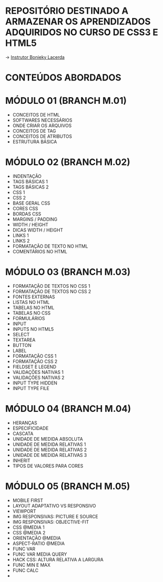 # REPOSITÓRIO DESTINADO A ARMAZENAR OS APRENDIZADOS ADQUIRIDOS NO CURSO DE CSS3 E HTML5
→ [Instrutor Bonieky Lacerda](https://www.facebook.com/B7Web)

# CONTEÚDOS ABORDADOS

# MÓDULO 01 (BRANCH M.01)

* CONCEITOS DE HTML
* SOFTWARES NECESSÁRIOS
* ONDE CRIAR OS ARQUIVOS
* CONCEITOS DE TAG
* CONCEITOS DE ATRIBUTOS
* ESTRUTURA BÁSICA

# MÓDULO 02 (BRANCH M.02)

* INDENTAÇÃO
* TAGS BÁSICAS 1
* TAGS BÁSICAS 2
* CSS 1
* CSS 2
* BASE GERAL CSS
* CORES CSS
* BORDAS CSS
* MARGINS / PADDING
* WIDTH / HEIGHT
* DICAS WIDTH / HEIGHT
* LINKS 1
* LINKS 2
* FORMATAÇÃO DE TEXTO NO HTML
* COMENTÁRIOS NO HTML

# MÓDULO 03 (BRANCH M.03)

* FORMATAÇÃO DE TEXTOS NO CSS 1  
* FORMATAÇÃO DE TEXTOS NO CSS 2  
* FONTES EXTERNAS
* LISTAS NO HTML
* TABELAS NO HTML
* TABELAS NO CSS
* FORMULÁRIOS
* INPUT
* INPUTS NO HTML5
* SELECT
* TEXTAREA
* BUTTON
* LABEL
* FORMATAÇÃO CSS 1
* FORMATAÇÃO CSS 2
* FIELDSET E LEGEND
* VALIDAÇÕES NATIVAS 1
* VALIDAÇÕES NATIVAS 2
* INPUT TYPE HIDDEN
* INPUT TYPE FILE
 
# MÓDULO 04 (BRANCH M.04)

* HERANÇAS
* ESPECIFICIDADE
* CASCATA
* UNIDADE DE MEDIDA ABSOLUTA
* UNIDADE DE MEDIDA RELATIVAS 1
* UNIDADE DE MEDIDA RELATIVAS 2
* UNIDADE DE MEDIDA RELATIVAS 3
* INHERIT
* TIPOS DE VALORES PARA CORES

# MÓDULO 05 (BRANCH M.05)

* MOBILE FIRST
* LAYOUT ADAPTATIVO VS RESPONSIVO
* VIEWPORT
* IMG RESPONSIVAS: PICTURE E SOURCE
* IMG RESPONSIVAS: OBJECTIVE-FIT
* CSS @MEDIA 1
* CSS @MEDIA 2
* ORIENTAÇÃO @MEDIA
* ASPECT-RATIO @MEDIA
* FUNC VAR
* FUNC VAR MEDIA QUERY
* HACK CSS: ALTURA RELATIVA A LARGURA
* FUNC MIN E MAX
* FUNC CALC
* 